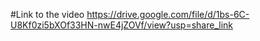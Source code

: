 #Link to the video
https://drive.google.com/file/d/1bs-6C-U8Kf0zi5bXOf33HN-nwE4jZOVf/view?usp=share_link
